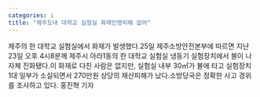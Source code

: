 ```yaml
---
categories: i
title: "제주도내 대학교 실험실 화재인명피해 없어"
---
```

제주의 한 대학교 실험실에서 화재가 발생했다.25일 제주소방안전본부에 따르면 지난 23일 오후 4시8분께 제주시 아라1동의 한 대학교 실험실 냉동기 실험장치에서 불이 나 자체 진화됐다.이 화재로 다친 사람은 없지만, 실험실 내부 30㎡가 불에 타고 실험장치 1대 일부가 소실되면서 270만원 상당의 재산피해가 났다.소방당국은 정확한 사고 경위를 조사하고 있다. 홍진혁 기자